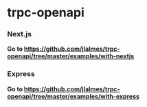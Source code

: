 # trpc-openapi

### Next.js

**Go to https://github.com/jlalmes/trpc-openapi/tree/master/examples/with-nextjs**

### Express

**Go to https://github.com/jlalmes/trpc-openapi/tree/master/examples/with-express**
